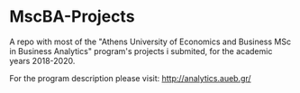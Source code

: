 # MscBA-Projects

A repo with most of the "Athens University of Economics and Business MSc in Business Analytics" program's projects i submited, 
for the academic years 2018-2020.

For the program description please visit: http://analytics.aueb.gr/
